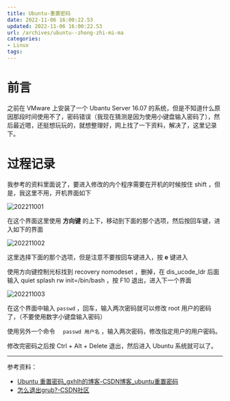 ```yaml
---
title: Ubuntu-重置密码
date: 2022-11-06 16:00:22.53
updated: 2022-11-06 16:00:22.53
url: /archives/ubuntu--zhong-zhi-mi-ma
categories: 
- Linux
tags: 
---
```


# 前言

之前在 VMware 上安装了一个 Ubantu Server 16.07 的系统，但是不知道什么原因那段时间使用不了，密码错误（我现在猜测是因为使用小键盘输入密码了），然后最近嗯，还挺想玩玩的，就想整理好，网上找了一下资料，解决了，这里记录下。

# 过程记录

我参考的资料里面说了，要进入修改的内个程序需要在开机的时候按住 shift ，但是，我这里不用，开机界面如下

![202211001](http://img.shuyepl.com/202211061553580.png)

在这个界面这里使用 **方向键** 的上下，移动到下面的那个选项，然后按回车键，进入如下的界面

![202211002](http://img.shuyepl.com/202211061553586.png)

这里选择下面的那个选项，但是注意不要按回车键进入，按 **e** 键进入

使用方向键控制光标找到 recovery nomodeset ，删掉，在 dis_ucode_ldr 后面输入 quiet splash rw init=/bin/bash ，按 F10 退出，进入下一个界面

![202211003](http://img.shuyepl.com/202211061553311.png)

在这个界面中输入 ` passwd ` ，回车，输入两次密码就可以修改 root 用户的密码了，（不要使用数字小键盘输入密码）

使用另外一个命令 `  passwd 用户名` ，输入两次密码，修改指定用户的用户密码。 

修改完密码之后按 Ctrl + Alt + Delete 退出，然后进入 Ubuntu 系统就可以了。



---

参考资料：

- [Ubuntu 重置密码_gxhlh的博客-CSDN博客_ubuntu重置密码](https://blog.csdn.net/qq_44721831/article/details/122182958)
- [怎么退出grub?-CSDN社区](https://bbs.csdn.net/topics/30078670)